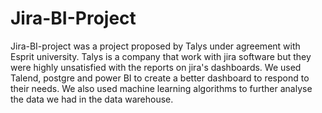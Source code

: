 # Jira-BI-Project
Jira-BI-project was a project proposed by Talys under agreement with Esprit university. Talys is a company that work with jira software but they were highly unsatisfied with the reports on jira's dashboards.
We used Talend, postgre and power BI to create a better dashboard to respond to their needs. We also used machine learning algorithms to further analyse the data we had in the data warehouse.
